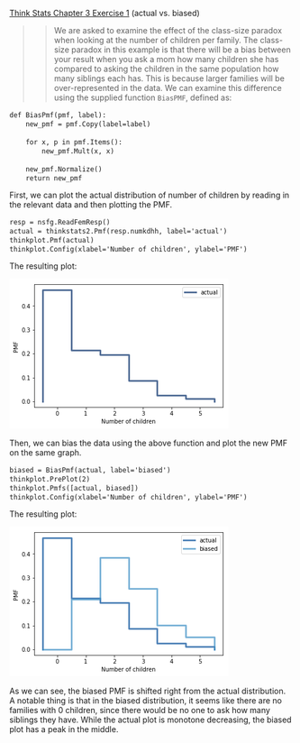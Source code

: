 [Think Stats Chapter 3 Exercise 1](http://greenteapress.com/thinkstats2/html/thinkstats2004.html#toc31) (actual vs. biased)

>> We are asked to examine the effect of the class-size paradox when looking at the number of children per family. The class-size paradox in this example is that there will be a bias between your result when you ask a mom how many children she has compared to asking the children in the same population how many siblings each has. This is because larger families will be over-represented in the data. We can examine this difference using the supplied function `BiasPMF`, defined as:
```
def BiasPmf(pmf, label):
    new_pmf = pmf.Copy(label=label)

    for x, p in pmf.Items():
        new_pmf.Mult(x, x)
        
    new_pmf.Normalize()
    return new_pmf
```
First, we can plot the actual distribution of number of children by reading in the relevant data and then plotting the PMF.
```
resp = nsfg.ReadFemResp()
actual = thinkstats2.Pmf(resp.numkdhh, label='actual')
thinkplot.Pmf(actual)
thinkplot.Config(xlabel='Number of children', ylabel='PMF')
```
The resulting plot:
 
![3.1 Actual Plot](https://github.com/lorenlchen/dsp/blob/master/statistics/images/3_1_actual_plot.png)
 
Then, we can bias the data using the above function and plot the new PMF on the same graph.
```
biased = BiasPmf(actual, label='biased')
thinkplot.PrePlot(2)
thinkplot.Pmfs([actual, biased])
thinkplot.Config(xlabel='Number of children', ylabel='PMF')
```
The resulting plot:
 
![3.1 Actual vs. Biased Plot](https://github.com/lorenlchen/dsp/blob/master/statistics/images/3_1_biased_plot.png)
 
As we can see, the biased PMF is shifted right from the actual distribution. A notable thing is that in the biased distribution, it seems like there are no families with 0 children, since there would be no one to ask how many siblings they have. While the actual plot is monotone decreasing, the biased plot has a peak in the middle.

